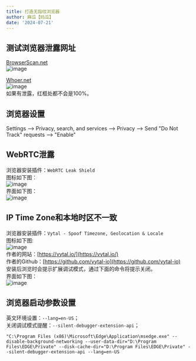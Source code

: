 ```yaml
---
title: 打造无指纹浏览器
author: 麻瓜【码瓜】
date: '2024-07-21'
---  
```

## 测试浏览器泄露网址  
[BrowserScan.net](https://www.browserscan.net/)  
![image](https://i.111666.best/image/tYIV927seXQDNw8zc8wGhw.png)  
  
[Whoer.net](https://whoer.net)  
![image](https://i.111666.best/image/LP0RiJ6scxLvauPWvWjR7h.png)  
如果有泄露，红框处都不会是100%。  
  
## 浏览器设置  
Settings --> Privacy, search, and services --> Privacy --> Send "Do Not Track" requests --> "Enable"  
  
## WebRTC泄露  
浏览器安装插件：```WebRTC Leak Shield```   
图标如下图：  
![image](https://i.111666.best/image/4acq7HbThsT8AZZbPqIyGN.png)  
界面如下图：  
![image](https://i.111666.best/image/HULgRYMeBTvCKf1TQR161M.png)
  
## IP Time Zone和本地时区不一致  
浏览器安装插件：```Vytal - Spoof Timezone, Geolocation & Locale```  
图标如下图:  
![image](https://i.111666.best/image/NHBN4BdC7llAZg8rp0q39O.png)    
作者的网站：[https://vytal.io/](https://vytal.io/)    
作者的Github：[https://github.com/vytal-io](https://github.com/vytal-io)  
安装后浏览时会提示扩展调试模式，通过下面的命令将提示关闭。  
界面如下图：  
![image](https://i.111666.best/image/7BRv9Oy20cZIrcV34WXqNr.png)
    
## 浏览器启动参数设置  
英文环境设置：```--lang=en-US```；   
关闭调试模式提醒：```--silent-debugger-extension-api```；  
  
```
"C:\Program Files (x86)\Microsoft\Edge\Application\msedge.exe" --disable-background-networking --user-data-dir="D:\Program Files\EDGE\Private" --disk-cache-dir="D:\Program Files\EDGE\Private" --silent-debugger-extension-api --lang=en-US
```  

